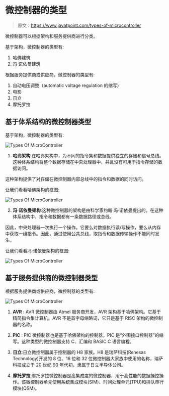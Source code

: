 # 微控制器的类型

> 原文：<https://www.javatpoint.com/types-of-microcontroller>

微控制器可以根据架构和服务提供商进行分类。

基于架构，微控制器的类型有:

1.  哈佛建筑
2.  冯·诺依曼建筑

根据服务提供商或供应商，微控制器的类型有:

1.  自动电压调整（automatic voltage regulation 的缩写）
2.  电影
3.  日立
4.  摩托罗拉

## 基于体系结构的微控制器类型

基于架构，微控制器的类型有:

![Types Of MicroController](img/73e3bc47eee68815c7b6cb3e3b1fecc5.png)

1) **哈弗架构**:在哈弗架构中，为不同的指令集和数据提供独立的存储和信号总线。这种体系结构将整个数据存储在中央处理器中，并且没有可用于指令存储的数据访问。

这种架构提供了对存储在微控制器内部总线中的指令和数据的同时访问。

让我们看看哈佛架构的框图:

![Types Of MicroController](img/697ea88baf26b6013f07e7b526dd440b.png)

2) **冯·诺依曼架构**:这种微控制器的架构是由科学家约翰·冯·诺依曼提出的。在这种体系结构中，指令和数据都有一条数据路径或总线。

因此，中央处理器一次执行一个操作。它要么对数据执行读/写操作，要么从内存中获取一组指令。因此，通过使用公共总线，取指令和数据传输操作不能同时发生。

让我们看看冯·诺依曼架构的框图:

![Types Of MicroController](img/743017d1b13275d9c04c91ad85277956.png)

## 基于服务提供商的微控制器类型

根据服务提供商或供应商，微控制器的类型有:

![Types Of MicroController](img/8452528d90343e70884c6d32d6801970.png)

1) **AVR** : AVR 微控制器由 Atmel 服务商开发，AVR 架构基于哈佛架构。它基于精简指令集计算机。AVR 不是首字母缩略词，它只是基于 RISC 架构的微控制器的名称。

2) **PIC** : PIC 微控制器也是基于哈佛架构的控制器。PIC 是“外围接口控制器”的缩写。这种类型的微控制器支持 C、汇编和 BASIC C 语言编程。

3) **日立**:日立微控制器属于控制器的 H8 家族。H8 是瑞萨科技(Renesas Technology)开发的 8 位、16 位和 32 位微控制器大家族中使用的名称，瑞萨科技成立于 20 世纪 90 年代初，隶属于日立半导体公司。

4) **摩托罗拉**:摩托罗拉微控制器是高集成度的微控制器，用于高性能的数据操控操作。该微控制器单元使用系统集成模块(SIM)、时间处理单元(TPU)和排队串行模块(QSM)。